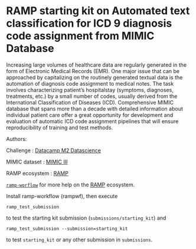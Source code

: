 # RAMP starting kit on Automated text classification for ICD 9 diagnosis code assignment from MIMIC Database

Increasing large volumes of healthcare data are regularly generated in the form of Electronic Medical Records (EMR). One major issue that can be approached by capitalizing on the routinely generated textual data is the automation of diagnosis code assignment to medical notes. The task involves characterizing patient’s hospitalstay (symptoms, diagnoses, treatments, etc.) by a small number of codes, usually derived from the International Classification of Diseases (ICD). Comprehensive MIMIC database that spans more than a decade with detailed information about individual patient care offer a great opportunity for development and evaluation of automatic ICD code assignment pipelines that will ensure reproducibility of training and test methods.

Authors:

Challenge :  [Datacamp M2 Datascience](https://datascience-x-master-paris-saclay.fr/)

MIMIC dataset : [MIMIC III](https://mimic.physionet.org/)

RAMP ecosystem : [RAMP](http:www.ramp.studio)



[`ramp-worflow`](https://github.com/paris-saclay-cds/ramp-workflow) for more help on the [RAMP](http:www.ramp.studio) ecosystem.

Install ramp-workflow (rampwf), then execute

```
ramp_test_submission
```

to test the starting kit submission (`submissions/starting_kit`) and

```
ramp_test_submission --submission=starting_kit
```

to test `starting_kit` or any other submission in `submissions`.
